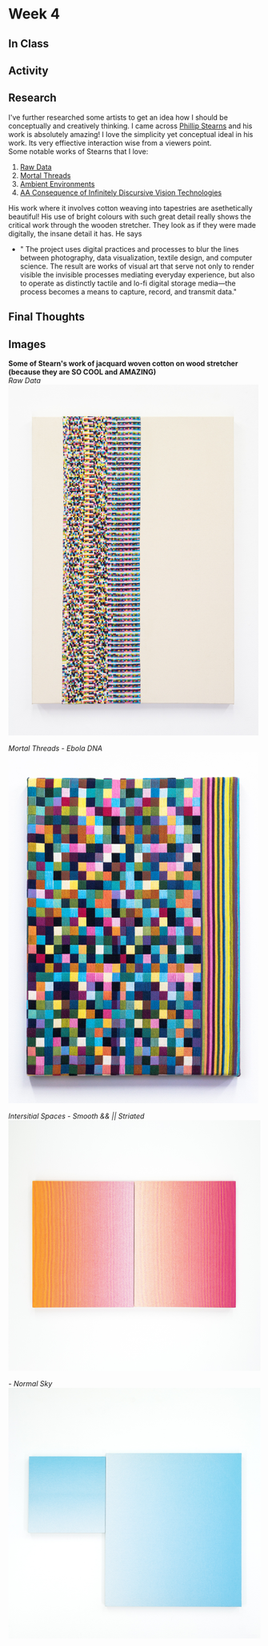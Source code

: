 # Week 4 <br/>

## In Class <br/>

## Activity <br/>

## Research <br/>
I've further researched some artists to get an idea how I should be conceptually and creatively thinking. I came across [Phillip Stearns](https://phillipstearns.com/artwork) and his work is absolutely amazing! I love the simplicity yet conceptual ideal in his work. Its very effiective interaction wise from a viewers point. <br/> 
Some notable works of Stearns that I love: <br/>
1. [Raw Data](https://phillipstearns.com/artwork#/raw-data/) <br/>
2. [Mortal Threads](https://phillipstearns.com/artwork#/mortal-threads/) <br/>
3. [Ambient Environments](https://phillipstearns.com/artwork#/ambient-environments/) <br/>
4. [AA Consequence of Infinitely Discursive Vision Technologies](https://phillipstearns.com/artwork#/consequence/) <br/> 

His work where it involves cotton weaving into tapestries are asethetically beautiful! His use of bright colours with such great detail really shows the critical work through the wooden stretcher. They look as if they were made digitally, the insane detail it has. He says <br/> 
- " The project uses digital practices and processes to blur the lines between photography, data visualization, textile design, and computer science. The result are works of visual art that serve not only to render visible the invisible processes mediating everyday experience, but also to operate as distinctly tactile and lo-fi digital storage media—the process becomes a means to capture, record, and transmit data."





## Final Thoughts <br/>

## Images 
__Some of Stearn's work of jacquard woven cotton on wood stretcher (because they are SO COOL and AMAZING)__ <br/>
_Raw Data_ <br/>
<img src="https://github.com/ChantelLai/Slave-to-the-Algorithm/blob/master/Week%204/RawData-IMG_0319.jpg" alt="IMG_0319.jpg" border="0" width="500" height="700"/> <br/>

_Mortal Threads - Ebola DNA_ <br/>
<img src="https://github.com/ChantelLai/Slave-to-the-Algorithm/blob/master/Week%204/ViralCode_Ebola_61x76cm.jpg" alt="ViralCode_Ebola_61x76cm.jpg" border="0" width="500" height="700"/> <br/>

_Intersitial Spaces - Smooth && || Striated_ <br/>
<img src="https://github.com/ChantelLai/Slave-to-the-Algorithm/blob/master/Week%204/WEB-Normal_Gradients-IMG_0798.jpg" alt="WEB-Normal_Gradients-IMG_0798.jpg" border="0" width="700" height="500"/> <br/>

_- Normal Sky_ <br/>
<img src="https://github.com/ChantelLai/Slave-to-the-Algorithm/blob/master/Week%204/WEB-Normal_Gradients-IMG_0805.jpg" alt="WEB-Normal_Gradients-IMG_0805.jpg" border="0" width="700" height="500"/> <br/>





